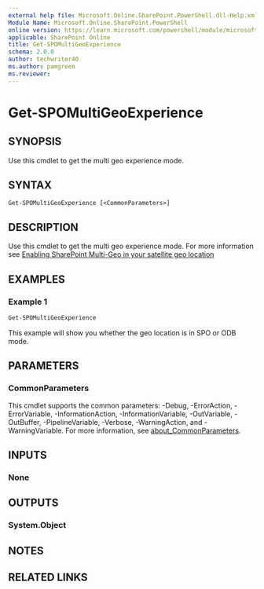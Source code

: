 ```yaml
---
external help file: Microsoft.Online.SharePoint.PowerShell.dll-Help.xml
Module Name: Microsoft.Online.SharePoint.PowerShell
online version: https://learn.microsoft.com/powershell/module/microsoft.online.sharepoint.powershell/get-spomultigeoexperience
applicable: SharePoint Online
title: Get-SPOMultiGeoExperience
schema: 2.0.0
author: techwriter40
ms.author: pamgreen
ms.reviewer:
---
```


# Get-SPOMultiGeoExperience

## SYNOPSIS

Use this cmdlet to get the multi geo experience mode.

## SYNTAX

```
Get-SPOMultiGeoExperience [<CommonParameters>]
```

## DESCRIPTION

Use this cmdlet to get the multi geo experience mode.  For more information see [Enabling SharePoint Multi-Geo in your satellite geo location](/office365/enterprise/enabling-sp-multigeo-satellite-geolocation)

## EXAMPLES

### Example 1

```powershell
Get-SPOMultiGeoExperience
```

This example will show you whether the geo location is in SPO or ODB mode.

## PARAMETERS

### CommonParameters

This cmdlet supports the common parameters: -Debug, -ErrorAction, -ErrorVariable, -InformationAction, -InformationVariable, -OutVariable, -OutBuffer, -PipelineVariable, -Verbose, -WarningAction, and -WarningVariable. For more information, see [about_CommonParameters](https://go.microsoft.com/fwlink/p/?LinkID=113216).

## INPUTS

### None

## OUTPUTS

### System.Object

## NOTES

## RELATED LINKS
